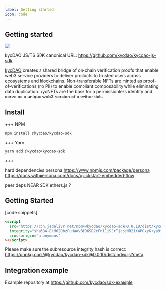 ```yaml
---
label: Getting started
icon: code
---
```


## Getting started

![](https://blog.kycdao.xyz/content/images/2022/05/docs-cover.jpg)

kycDAO JS/TS SDK canonical URL: https://github.com/kycdao/kycdao-js-sdk

[kycDAO](https://kycdao.xyz/home) creates a shared bridge of on-chain verification proofs that enable web3 service providers to deliver products to trusted users across ecosystems and blockchains. Non-transferable NFTs are minted as proof-of-verifications (no PII) to enable compliant composability while eliminating data duplication. kycNFTs are the base for a permissionless identity and serve as a unique web3 version of a twitter tick. 

## Install

+++ NPM

```
npm install @kycdao/kycdao-sdk
```

+++ Yarn

```
yarn add @kycdao/kycdao-sdk
```

+++

hard dependencies
persona
https://www.npmjs.com/package/persona
https://docs.withpersona.com/docs/quickstart-embedded-flow

peer deps
NEAR SDK
ethers.js ?

## Getting Started

[code snippets]

```html
<script
  src="https://cdn.jsdelivr.net/npm/@kycdao/kycdao-sdk@0.0.10/dist/kycdao-sdk.min.js"
  integrity="sha384-EkM62DbzFuHaWvBiD6SD2rFnI1j9JrTjcgeNR21X4POxyK+ya9s3rTrtH2p61k+a"
  crossorigin="anonymous"
></script>
```

Please make sure the subresource integrity hash is correct: https://unpkg.com/@kycdao/kycdao-sdk@0.0.10/dist/index.js?meta

## Integration example

Example repository at https://github.com/kycdao/sdk-example
